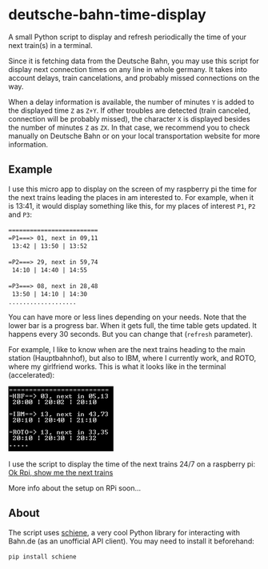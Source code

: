 # deutsche-bahn-time-display

A small Python script to display and refresh periodically the time of your next train(s) in a terminal.

Since it is fetching data from the Deutsche Bahn, you may use this script for display next connection times on any line in whole germany. It takes into account delays, train cancelations, and probably missed connections on the way. 

When a delay information is available, the number of minutes `Y` is added to the displayed time `Z` as `Z+Y`. If other troubles are detected (train canceled, connection will be probably missed), the character `X` is displayed besides the number of minutes `Z` as `ZX`. In that case, we recommend you to check manually on Deutsche Bahn or on your local transportation website for more information. 

## Example

I use this micro app to display on the screen of my raspberry pi the time for the next trains leading the places in am interested to. For example, when it is 13:41, it would display something like this, for my places of interest `P1`, `P2` and `P3`:

```
=========================
=P1===> 01, next in 09,11
 13:42 | 13:50 | 13:52

=P2===> 29, next in 59,74
 14:10 | 14:40 | 14:55

=P3===> 08, next in 28,48
 13:50 | 14:10 | 14:30
...................
```

You can have more or less lines depending on your needs. Note that the lower bar is a progress bar. When it gets full, the time table gets updated. It happens every 30 seconds. But you can change that (`refresh` parameter). 

For example, I like to know when are the next trains heading to the main station (Hauptbahnhof), but also to IBM, where I currently work, and ROTO, where my girlfriend works. This is what it looks like in the terminal (accelerated):

![alt tag](https://github.com/edouardfouche/deutsche-bahn-time-display/blob/master/example.gif)

I use the script to display the time of the next trains 24/7 on a raspberry pi: <a href="https://www.youtube.com/watch?v=Ocr8C1BaPi8" title="Title"> Ok Rpi, show me the next trains </a>

More info about the setup on RPi soon...

## About

The script uses [schiene](https://github.com/kennell/schiene), a very cool Python library for interacting with Bahn.de (as an unofficial API client). You may need to install it beforehand:

```
pip install schiene
```

